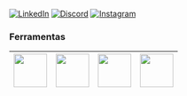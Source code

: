 [![LinkedIn](https://img.shields.io/badge/linkedin-%230077B5.svg?style=for-the-badge&logo=linkedin&logoColor=white)](https://www.linkedin.com/in/thalysmarcio/)
[![Discord](https://img.shields.io/badge/Discord-%235865F2.svg?style=for-the-badge&logo=discord&logoColor=white)](https://discordapp.com/users/810004618481893381)
[![Instagram](https://img.shields.io/badge/Instagram-%23E4405F.svg?style=for-the-badge&logo=Instagram&logoColor=white)](https://www.instagram.com/thalysmarcio/)

### Ferramentas
|<img src="https://raw.githubusercontent.com/thalysmarciobn/thalysmarciobn/main/Visual_Studio_Icon_2022.svg.png" width=60> | <img src="https://raw.githubusercontent.com/thalysmarciobn/thalysmarciobn/main/Visual_Studio_Code_1.35_icon.svg.png" width=60> | <img src="https://raw.githubusercontent.com/thalysmarciobn/thalysmarciobn/main/IntelliJ_IDEA_Icon.svg.png" width=60> | <img src="https://raw.githubusercontent.com/thalysmarciobn/thalysmarciobn/main/pycharm_logo_300x300.png" width=60>
|:---:|:---:|:---:|:---:|
